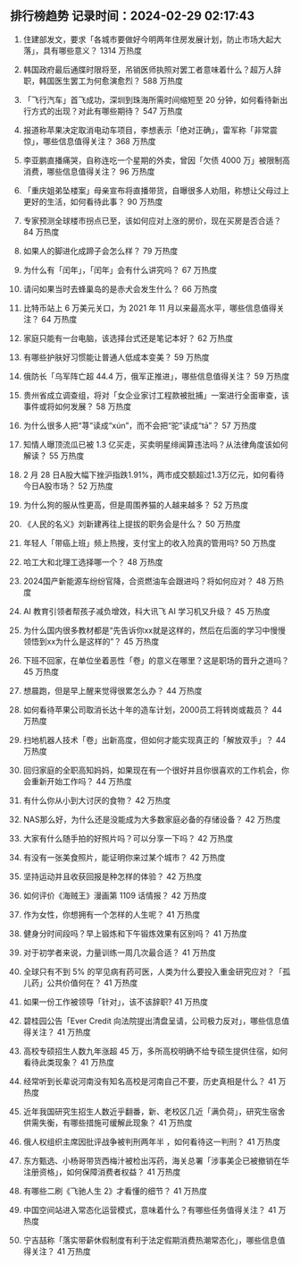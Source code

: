 
## 排行榜趋势 记录时间：2024-02-29 02:17:43
  
  1. 住建部发文，要求「各城市要做好今明两年住房发展计划，防止市场大起大落」，具有哪些意义？ 1314 万热度
    
  2. 韩国政府最后通牒时限将至，吊销医师执照对罢工者意味着什么？超万人辞职，韩国医生罢工为何愈演愈烈？ 588 万热度
    
  3. 「飞行汽车」首飞成功，深圳到珠海所需时间缩短至 20 分钟，如何看待新出行方式的出现？对此有哪些期待？ 547 万热度
    
  4. 报道称苹果决定取消电动车项目，李想表示「绝对正确」，雷军称「非常震惊」，哪些信息值得关注？ 368 万热度
    
  5. 李亚鹏直播痛哭，自称连吃一个星期的外卖，曾因「欠债 4000 万」被限制高消费，哪些信息值得关注？ 96 万热度
    
  6. 「重庆姐弟坠楼案」母亲宣布将直播带货，自曝很多人劝阻，称想让父母过上更好的生活，如何看待此事？ 90 万热度
    
  7. 专家预测全球楼市拐点已至，该如何应对上涨的房价，现在买房是否合适？ 84 万热度
    
  8. 如果人的脚进化成蹄子会怎么样？ 79 万热度
    
  9. 为什么有「闰年」，「闰年」会有什么讲究吗？ 67 万热度
    
  10. 请问如果当时去蜂巢岛的是赤犬会发生什么？ 66 万热度
    
  11. 比特币站上 6 万美元关口，为 2021 年 11 月以来最高水平，哪些信息值得关注？ 64 万热度
    
  12. 家庭只能有一台电脑，该选择台式还是笔记本好？ 62 万热度
    
  13. 有哪些护肤好习惯能让普通人低成本变美？ 59 万热度
    
  14. 俄防长「乌军阵亡超 44.4 万，俄军正推进」，哪些信息值得关注？ 59 万热度
    
  15. 贵州省成立调查组，将对「女企业家讨工程款被批捕」一案进行全面审查，该事件或将如何发展？ 58 万热度
    
  16. 为什么很多人把“荨”读成“xún”，而不会把“驼”读成“tā”？ 57 万热度
    
  17. 知情人曝顶流瓜已被 1.3 亿买走，买卖明星绯闻算违法吗？从法律角度该如何解读？ 55 万热度
    
  18. 2 月 28 日A股大幅下挫沪指跌1.91%，两市成交额超过1.3万亿元，如何看待今日A股市场？ 52 万热度
    
  19. 为什么狗的服从性更高，但是周围养猫的人越来越多？ 52 万热度
    
  20. 《人民的名义》刘新建再往上提拔的职务会是什么？ 50 万热度
    
  21. 年轻人「带癌上班」频上热搜，支付宝上的收入险真的管用吗? 50 万热度
    
  22. 哈工大和北理工选择哪一个？ 48 万热度
    
  23. 2024国产新能源车纷纷官降，合资燃油车会跟进吗？将如何应对？ 48 万热度
    
  24. AI 教育引领者帮孩子减负增效，科大讯飞 AI 学习机又升级？ 45 万热度
    
  25. 为什么国内很多教材都是“先告诉你xx就是这样的，然后在后面的学习中慢慢领悟到xx为什么是这样的”？ 45 万热度
    
  26. 下班不回家，在单位坐着恶性「卷」的意义在哪里？这是职场的晋升之道吗？ 45 万热度
    
  27. 想晨跑，但是早上醒来觉得很累怎么办？ 44 万热度
    
  28. 如何看待苹果公司取消长达十年的造车计划，2000员工将转岗或裁员？ 44 万热度
    
  29. 扫地机器人技术「卷」出新高度，但如何才能实现真正的「解放双手」？ 44 万热度
    
  30. 回归家庭的全职高知妈妈，如果现在有一个很好并且你很喜欢的工作机会，你会重新开始工作吗？ 44 万热度
    
  31. 有什么你从小到大讨厌的食物？ 42 万热度
    
  32. NAS那么好，为什么还是没能成为大多数家庭必备的存储设备？ 42 万热度
    
  33. 大家有什么随手拍的好照片吗？可以分享一下吗？ 42 万热度
    
  34. 有没有一张美食照片，能证明你来过某个城市？ 42 万热度
    
  35. 坚持运动并且收获回报是种怎样的体验？ 42 万热度
    
  36. 如何评价《海贼王》漫画第 1109 话情报？ 42 万热度
    
  37. 作为女性，你想拥有一个怎样的人生呢？ 41 万热度
    
  38. 健身分时间段吗？早上锻炼和下午锻炼效果有区别吗？ 41 万热度
    
  39. 对于初学者来说，力量训练一周几次最合适？ 41 万热度
    
  40. 全球只有不到 5% 的罕见病有药可医，人类为什么要投入重金研究应对？「孤儿药」公共价值何在？ 41 万热度
    
  41. 如果一份工作被领导「针对」，该不该辞职? 41 万热度
    
  42. 碧桂园公告「Ever Credit 向法院提出清盘呈请，公司极力反对」，哪些信息值得关注？ 41 万热度
    
  43. 高校专硕招生人数九年涨超 45 万，多所高校明确不给专硕生提供住宿，如何看待此类现象？ 41 万热度
    
  44. 经常听到长辈说河南没有知名高校是河南自己不要，历史真相是什么？ 41 万热度
    
  45. 近年我国研究生招生人数近乎翻番，新、老校区几近「满负荷」，研究生宿舍供需失衡，有哪些措施可缓解此现象？ 41 万热度
    
  46. 俄人权组织主席因批评战争被判刑两年半 ，如何看待这一判刑？ 41 万热度
    
  47. 东方甄选、小杨哥带货西梅汁被检出泻药，海关总署「涉事美企已被撤销在华注册资格」，如何保障消费者权益？ 41 万热度
    
  48. 有哪些二刷《飞驰人生 2》才看懂的细节？ 41 万热度
    
  49. 中国空间站进入常态化运营模式，意味着什么？有哪些任务值得关注？ 41 万热度
    
  50. 宁吉喆称「落实带薪休假制度有利于法定假期消费热潮常态化」，哪些信息值得关注？ 41 万热度
    
